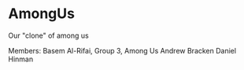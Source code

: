 # AmongUs
Our "clone" of among us

Members:
Basem Al-Rifai, Group 3, Among Us
Andrew Bracken
Daniel Hinman
